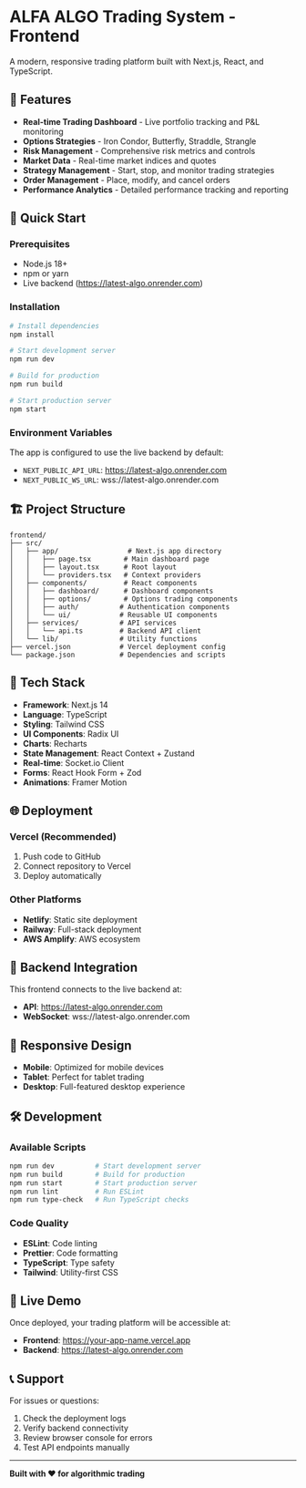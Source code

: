 # ALFA ALGO Trading System - Frontend

A modern, responsive trading platform built with Next.js, React, and TypeScript.

## 🌟 Features

- **Real-time Trading Dashboard** - Live portfolio tracking and P&L monitoring
- **Options Strategies** - Iron Condor, Butterfly, Straddle, Strangle
- **Risk Management** - Comprehensive risk metrics and controls
- **Market Data** - Real-time market indices and quotes
- **Strategy Management** - Start, stop, and monitor trading strategies
- **Order Management** - Place, modify, and cancel orders
- **Performance Analytics** - Detailed performance tracking and reporting

## 🚀 Quick Start

### Prerequisites
- Node.js 18+ 
- npm or yarn
- Live backend (https://latest-algo.onrender.com)

### Installation
```bash
# Install dependencies
npm install

# Start development server
npm run dev

# Build for production
npm run build

# Start production server
npm start
```

### Environment Variables
The app is configured to use the live backend by default:
- `NEXT_PUBLIC_API_URL`: https://latest-algo.onrender.com
- `NEXT_PUBLIC_WS_URL`: wss://latest-algo.onrender.com

## 🏗️ Project Structure

```
frontend/
├── src/
│   ├── app/                 # Next.js app directory
│   │   ├── page.tsx        # Main dashboard page
│   │   ├── layout.tsx      # Root layout
│   │   └── providers.tsx   # Context providers
│   ├── components/         # React components
│   │   ├── dashboard/      # Dashboard components
│   │   ├── options/        # Options trading components
│   │   ├── auth/          # Authentication components
│   │   └── ui/            # Reusable UI components
│   ├── services/          # API services
│   │   └── api.ts         # Backend API client
│   └── lib/               # Utility functions
├── vercel.json            # Vercel deployment config
└── package.json           # Dependencies and scripts
```

## 🎨 Tech Stack

- **Framework**: Next.js 14
- **Language**: TypeScript
- **Styling**: Tailwind CSS
- **UI Components**: Radix UI
- **Charts**: Recharts
- **State Management**: React Context + Zustand
- **Real-time**: Socket.io Client
- **Forms**: React Hook Form + Zod
- **Animations**: Framer Motion

## 🌐 Deployment

### Vercel (Recommended)
1. Push code to GitHub
2. Connect repository to Vercel
3. Deploy automatically

### Other Platforms
- **Netlify**: Static site deployment
- **Railway**: Full-stack deployment
- **AWS Amplify**: AWS ecosystem

## 🔗 Backend Integration

This frontend connects to the live backend at:
- **API**: https://latest-algo.onrender.com
- **WebSocket**: wss://latest-algo.onrender.com

## 📱 Responsive Design

- **Mobile**: Optimized for mobile devices
- **Tablet**: Perfect for tablet trading
- **Desktop**: Full-featured desktop experience

## 🛠️ Development

### Available Scripts
```bash
npm run dev          # Start development server
npm run build        # Build for production
npm run start        # Start production server
npm run lint         # Run ESLint
npm run type-check   # Run TypeScript checks
```

### Code Quality
- **ESLint**: Code linting
- **Prettier**: Code formatting
- **TypeScript**: Type safety
- **Tailwind**: Utility-first CSS

## 🚀 Live Demo

Once deployed, your trading platform will be accessible at:
- **Frontend**: https://your-app-name.vercel.app
- **Backend**: https://latest-algo.onrender.com

## 📞 Support

For issues or questions:
1. Check the deployment logs
2. Verify backend connectivity
3. Review browser console for errors
4. Test API endpoints manually

---

**Built with ❤️ for algorithmic trading**
